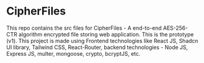 # CipherFiles
This repo contains the src files for CipherFiles - A end-to-end AES-256-CTR algorithm encrypted file storing web application. This is the prototype (v1). This project is made using Frontend technologies like React JS, Shadcn UI library, Tailwind CSS, React-Router, backend technologies - Node JS, Express JS, multer, mongoose, crypto, bcryptJS, etc.
